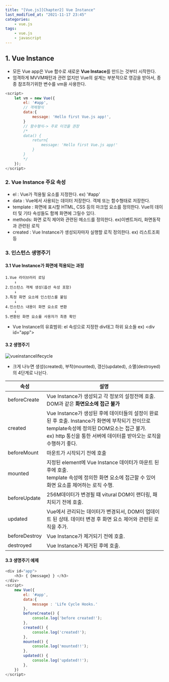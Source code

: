 ```yaml
---
title: "[Vue.js][Chapter2] Vue Instance"
last_modified_at: "2021-11-17 23:45"
categories:
    - vue.js
tags:
    - vue.js
    - javascript
---
```

## 1. Vue Instance
* 모든 Vue app은 Vue 함수로 새로운 <strong>Vue Instace</strong>를 만드는 것부터 시작한다.
* 엄격하게 MVVM패턴과 관련 없지만 Vue의 설계는 부분적으로 영감을 받아서, 종종 참조하기위한 변수를 vm을 사용한다.
```javascript
<script>
    let vm = new Vue({
        el: '#app',
        // 객체형식
        data:{
            message: 'Hello first Vue.js app!',
        }
        // 함수형식-> 주로 이것을 권장
        /*
        data() {
            return{
                message: 'Hello first Vue.js app!'
            }
        }
        */
    });
</script>
```

### 2. Vue Instance 주요 속성
* el : Vue가 적용될 요소를 지정한다. ex) '#app'
* data : Vue에서 사용되는 데이터 저장한다. 객체 또는 함수형태로 저장한다.
* template : 화면에 표시할 HTML, CSS 등의 마크업 요소를 정의한다. Vue의 데이터 및 기타 속성들도 함께 화면에 그릴수 있다.
* methods: 화면 로직 제어와 관련된 메소드를 정의한다. ex)이벤트처리, 화면동작과 관련된 로직
* created : Vue Instance가 생성되자마자 실행할 로직 정의한다. ex) 리스트조회등

### 3. 인스턴스 생명주기

#### 3.1 Vue Instance가 화면에 적용되는 과정
    1.Vue 라이브러리 로딩
        ↓
    2.인스턴스 객체 생성(옵션 속성 포함)
        ↓
    3.특정 화면 요소에 인스턴스를 붙임
        ↓ 
    4.인스턴스 내용이 화면 요소로 변환
        ↓
    5.변환된 화면 요소를 사용자가 최종 확인

* Vue Instance의 유효범위: el 속성으로 지정한 div태그 하위 요소들 ex) \<div id="app">

#### 3.2 생명주기

![vueinstancelifecycle](https://kr.vuejs.org/images/lifecycle.png)

* 크게 나누면 생성(created), 부착(mounted), 갱신(updated), 소멸(destroyed)의 4단계로 나뉜다.

|속성|설명
|---|---
|beforeCreate|Vue Instance가 생성되고 각 정보의 설정전에 호출. DOM과 같은 <strong>화면요소에 접근 불가</strong>
|created|Vue Instance가 생성된 후에 데이터들의 설정이 완료된 후 호출. Instance가 화면에 부착되기 전이므로 template속성에 정의된 DOM요소는 접근 불가. <br>ex) http 통신을 통한 서버에 데이터를 받아오는 로직을 수행하기 좋다.
|beforeMount|마운트가 시작되기 전에 호출
|mounted|지정된 element에 Vue Instance 데이터가 마운트 된 후에 호출. <br> template 속성에 정의한 화면 요소에 접근할 수 있어 화면 요소를 제어하는 로직 수행.
|beforeUpdate|256M데이터가 변경될 떄 vitural DOM이 랜더링, 패치되기 전에 호출.
|updated|Vue에서 관리되는 데이터가 변경되서, DOM이 업데이트 된 상태. 데이터 변경 후 화면 요소 제어와 관련된 로직을 추가.
|beforeDestroy|Vue Instance가 제거되기 전에 호출.
|destroyed|Vue Instance가 제거된 후에 호출.

#### 3.3 생명주기 예제

```javascript
<div id="app">
    <h3> { {message} } </h3>
</div>
<script>
    new Vue({
        el: '#app',
        data:{
            message : 'Life Cycle Hooks.'
        },
        beforeCreate() {
            console.log('before created!');
        },
        created() {
            console.log('created!');
        },
        mounted() {
            console.log('mounted!!');
        },
        updated() {
            console.log('updated!!');
        },
    })
</script>
```